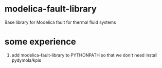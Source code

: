 # modelica-fault-library
Base library for Modelica fault for thermal fluid systems

# some experience
1. add modelica-fault-library to PYTHONPATH so that we don't need install pydymola/kpis